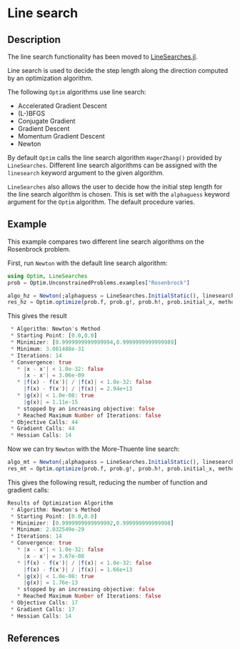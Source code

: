 # Line search
## Description

The line search functionality has been moved to
[LineSearches.jl](https://github.com/JuliaNLSolvers/LineSearches.jl).

Line search is used to decide the step length along the direction computed by
an optimization algorithm.

The following `Optim` algorithms use line search:
* Accelerated Gradient Descent
* (L-)BFGS
* Conjugate Gradient
* Gradient Descent
* Momentum Gradient Descent
* Newton

By default `Optim` calls the line search algorithm `HagerZhang()` provided by `LineSearches`.
Different line search algorithms can be assigned with
the `linesearch` keyword argument to the given algorithm.

`LineSearches` also allows the user to decide how the
initial step length for the line search algorithm is chosen.
This is set with the `alphaguess` keyword argument for the `Optim` algorithm.
The default procedure varies.


## Example
This example compares two different line search algorithms on the Rosenbrock problem.

First, run `Newton` with the default line search algorithm:
```julia
using Optim, LineSearches
prob = Optim.UnconstrainedProblems.examples["Rosenbrock"]

algo_hz = Newton(;alphaguess = LineSearches.InitialStatic(), linesearch = LineSearches.HagerZhang())
res_hz = Optim.optimize(prob.f, prob.g!, prob.h!, prob.initial_x, method=algo_hz)
```

This gives the result
``` julia
 * Algorithm: Newton's Method
 * Starting Point: [0.0,0.0]
 * Minimizer: [0.9999999999999994,0.9999999999999989]
 * Minimum: 3.081488e-31
 * Iterations: 14
 * Convergence: true
   * |x - x'| < 1.0e-32: false
     |x - x'| = 3.06e-09
   * |f(x) - f(x')| / |f(x)| < 1.0e-32: false
     |f(x) - f(x')| / |f(x)| = 2.94e+13
   * |g(x)| < 1.0e-08: true
     |g(x)| = 1.11e-15
   * stopped by an increasing objective: false
   * Reached Maximum Number of Iterations: false
 * Objective Calls: 44
 * Gradient Calls: 44
 * Hessian Calls: 14
```

Now we can try `Newton` with the More-Thuente line search:
``` julia
algo_mt = Newton(;alphaguess = LineSearches.InitialStatic(), linesearch = LineSearches.MoreThuente())
res_mt = Optim.optimize(prob.f, prob.g!, prob.h!, prob.initial_x, method=algo_mt)
```

This gives the following result, reducing the number of function and gradient calls:
``` julia
Results of Optimization Algorithm
 * Algorithm: Newton's Method
 * Starting Point: [0.0,0.0]
 * Minimizer: [0.9999999999999992,0.999999999999998]
 * Minimum: 2.032549e-29
 * Iterations: 14
 * Convergence: true
   * |x - x'| < 1.0e-32: false
     |x - x'| = 3.67e-08
   * |f(x) - f(x')| / |f(x)| < 1.0e-32: false
     |f(x) - f(x')| / |f(x)| = 1.66e+13
   * |g(x)| < 1.0e-08: true
     |g(x)| = 1.76e-13
   * stopped by an increasing objective: false
   * Reached Maximum Number of Iterations: false
 * Objective Calls: 17
 * Gradient Calls: 17
 * Hessian Calls: 14
```

## References
